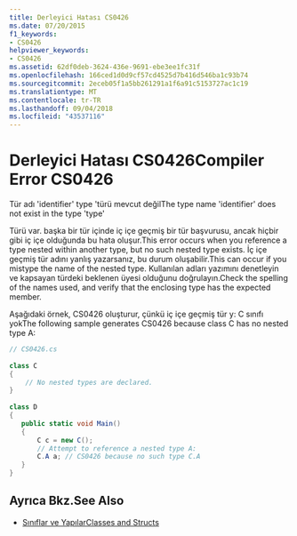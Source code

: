 ```yaml
---
title: Derleyici Hatası CS0426
ms.date: 07/20/2015
f1_keywords:
- CS0426
helpviewer_keywords:
- CS0426
ms.assetid: 62df0deb-3624-436e-9691-ebe3ee1fc31f
ms.openlocfilehash: 166ced1d0d9cf57cd4525d7b416d546ba1c93b74
ms.sourcegitcommit: 2eceb05f1a5bb261291a1f6a91c5153727ac1c19
ms.translationtype: MT
ms.contentlocale: tr-TR
ms.lasthandoff: 09/04/2018
ms.locfileid: "43537116"
---
```

# <a name="compiler-error-cs0426"></a><span data-ttu-id="c8876-102">Derleyici Hatası CS0426</span><span class="sxs-lookup"><span data-stu-id="c8876-102">Compiler Error CS0426</span></span>
<span data-ttu-id="c8876-103">Tür adı 'identifier' type 'türü mevcut değil</span><span class="sxs-lookup"><span data-stu-id="c8876-103">The type name 'identifier' does not exist in the type 'type'</span></span>  
  
 <span data-ttu-id="c8876-104">Türü var. başka bir tür içinde iç içe geçmiş bir tür başvurusu, ancak hiçbir gibi iç içe olduğunda bu hata oluşur.</span><span class="sxs-lookup"><span data-stu-id="c8876-104">This error occurs when you reference a type nested within another type, but no such nested type exists.</span></span> <span data-ttu-id="c8876-105">İç içe geçmiş tür adını yanlış yazarsanız, bu durum oluşabilir.</span><span class="sxs-lookup"><span data-stu-id="c8876-105">This can occur if you mistype the name of the nested type.</span></span> <span data-ttu-id="c8876-106">Kullanılan adları yazımını denetleyin ve kapsayan türdeki beklenen üyesi olduğunu doğrulayın.</span><span class="sxs-lookup"><span data-stu-id="c8876-106">Check the spelling of the names used, and verify that the enclosing type has the expected member.</span></span>  
  
 <span data-ttu-id="c8876-107">Aşağıdaki örnek, CS0426 oluşturur, çünkü iç içe geçmiş tür y: C sınıfı yok</span><span class="sxs-lookup"><span data-stu-id="c8876-107">The following sample generates CS0426 because class C has no nested type A:</span></span>  
  
```csharp  
// CS0426.cs  
  
class C  
{  
    // No nested types are declared.     
}  
  
class D  
{  
   public static void Main()  
   {  
       C c = new C();  
       // Attempt to reference a nested type A:  
       C.A a; // CS0426 because no such type C.A  
   }  
}  
```  
  
## <a name="see-also"></a><span data-ttu-id="c8876-108">Ayrıca Bkz.</span><span class="sxs-lookup"><span data-stu-id="c8876-108">See Also</span></span>

- [<span data-ttu-id="c8876-109">Sınıflar ve Yapılar</span><span class="sxs-lookup"><span data-stu-id="c8876-109">Classes and Structs</span></span>](../../csharp/programming-guide/classes-and-structs/index.md)
